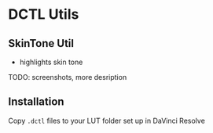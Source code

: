 # DCTL Utils

## SkinTone Util

- highlights skin tone

TODO: screenshots, more desription

## Installation

Copy `.dctl` files to your LUT folder set up in DaVinci Resolve
